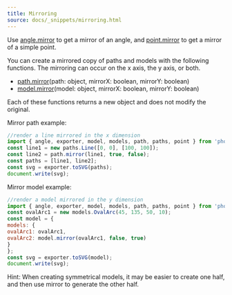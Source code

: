 ```yaml
---
title: Mirroring
source: docs/_snippets/mirroring.html
---
```


Use [angle.mirror](../api/modules/angle.md#mirror) to get a mirror of an angle, and
[point.mirror](../api/modules/point.md#mirror) to get a mirror of a simple point.

You can create a mirrored copy of paths and models with the following functions.
The mirroring can occur on the x axis, the y axis, or both.

* [path.mirror](../api/modules/path.md#mirror)(path: object, mirrorX: boolean, mirrorY: boolean)
* [model.mirror](../api/modules/model.md#mirror)(model: object, mirrorX: boolean, mirrorY: boolean)

Each of these functions returns a new object and does not modify the original.

Mirror path example:

```javascript
//render a line mirrored in the x dimension
import { angle, exporter, model, models, path, paths, point } from 'photon/core';
const line1 = new paths.Line([0, 0], [100, 100]);
const line2 = path.mirror(line1, true, false);
const paths = [line1, line2];
const svg = exporter.toSVG(paths);
document.write(svg);
```

Mirror model example:

```javascript
//render a model mirrored in the y dimension
import { angle, exporter, model, models, path, paths, point } from 'photon/core';
const ovalArc1 = new models.OvalArc(45, 135, 50, 10);
const model = {
models: {
ovalArc1: ovalArc1,
ovalArc2: model.mirror(ovalArc1, false, true)
}
};
const svg = exporter.toSVG(model);
document.write(svg);
```

Hint: When creating symmetrical models, it may be easier to create one half, and then use mirror to generate the other half.
